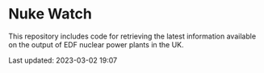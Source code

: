 # Nuke Watch

This repository includes code for retrieving the latest information available on the output of EDF nuclear power plants in the UK.

Last updated: 2023-03-02 19:07